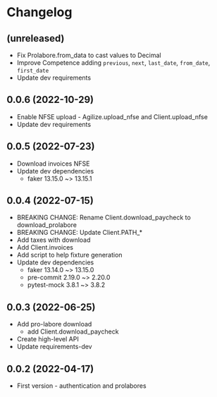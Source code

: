 # Changelog


## (unreleased)
- Fix Prolabore.from_data to cast values to Decimal
- Improve Competence adding `previous`, `next`, `last_date`, `from_date`, `first_date`
- Update dev requirements


## 0.0.6 (2022-10-29)
- Enable NFSE upload - Agilize.upload_nfse and Client.upload_nfse
- Update dev requirements


## 0.0.5 (2022-07-23)
- Download invoices NFSE
- Update dev dependencies
  * faker 13.15.0 ~> 13.15.1


## 0.0.4 (2022-07-15)
- BREAKING CHANGE: Rename Client.download_paycheck to download_prolabore
- BREAKING CHANGE: Update Client.PATH_*
- Add taxes with download
- Add Client.invoices
- Add script to help fixture generation
- Update dev dependencies
  * faker 13.14.0 ~> 13.15.0
  * pre-commit 2.19.0 ~> 2.20.0
  * pytest-mock 3.8.1 ~> 3.8.2


## 0.0.3 (2022-06-25)
- Add pro-labore download
  * add Client.download_paycheck
- Create high-level API
- Update requirements-dev


## 0.0.2 (2022-04-17)
- First version - authentication and prolabores
